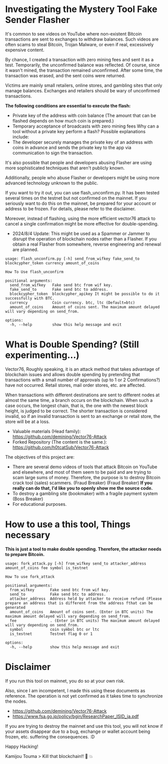 # Investigating the Mystery Tool Fake Sender Flasher

It's common to see videos on YouTube where non-existent Bitcoin transactions are sent to exchanges to withdraw balances. Such videos are often scams to steal Bitcoin, Trojan Malware, or even if real, excessively expensive content.

By chance, I created a transaction with zero mining fees and sent it as a test. Temporarily, the unconfirmed balance was reflected. Of course, since it wasn't mined, the transaction remained unconfirmed. After some time, the transaction was erased, and the sent coins were returned.

Victims are mainly small retailers, online stores, and gambling sites that only manage balances. Exchanges and retailers should be wary of unconfirmed transactions.

**The following conditions are essential to execute the flash:**

- Private key of the address with coin balance (The amount that can be flashed depends on how much coin is prepared.)
- Temporary acceptance of broadcasts with zero mining fees
Why can a tool without a private key perform a flash? Possible explanations include:
- The developer securely manages the private key of an address with coins in advance and sends the private key to the app via communication to sign the transaction.

It's also possible that people and developers abusing Flasher are using more sophisticated techniques that aren't publicly known.

Additionally, people who abuse Flasher or developers might be using more advanced technology unknown to the public.

If you want to try it out, you can use flash_unconfirm.py.
It has been tested several times on the testnet but not confirmed on the mainnet.
If you seriously want to do this on the mainnet, be prepared for your account or address to be frozen.
For details, please refer to the disclaimer.

Moreover, instead of flashing, using the more efficient vector76 attack to cancel a single confirmation might be more effective for double-spending.


- 2024/8/4 Update: This might be used as a Spammer or Jammer to disrupt the operation of blockchain nodes rather than a Flasher. If you obtain a real Flasher from somewhere, reverse engineering and renewal are planned.


```
usage: flash_unconfirm.py [-h] send_from_wifkey fake_send_to blockcypher_token currency amount_of_coins

How To Use flash_unconfirm

positional arguments:
  send_from_wifkey   Fake send btc from wif key.
  fake_send_to       Fake send btc to address.
  blockcypher_token  blockcypher_apikey It might be possible to do it successfully with BTC.
  currency           Coin currency. btc, ltc (Default=btc)
  amount_of_coins    Amount of coins sent. The maximum amount delayed will vary depending on send_from.

options:
  -h, --help         show this help message and exit

```


# What is Double Spending? (Still experimenting...)

Vector76,   Roughly speaking, it is an attack method that takes advantage of blockchain issues and allows double spending by pretending that transactions with a small number of approvals (up to 1 or 2 Confirmations?) have not occurred.
Retail stores, mail order stores, etc. are affected.


When transactions with different destinations are sent to different nodes at almost the same time, a branch occurs on the blockchain. When such a case occurs, the longest chain, that is, the one with the newest block height, is judged to be correct. The shorter transaction is considered invalid, so if an invalid transaction is sent to an exchange or retail store, the store will be at a loss.

- Valuable materials (Head family): https://github.com/demining/Vector76-Attack
- Forked Repository  (The content is the same.): https://github.com/h0tcatSub/Vector76-Attack



The objectives of this project are:

- There are several demo videos of tools that attack Bitcoin on YouTube and elsewhere, and most of them seem to be paid and are trying to scam large sums of money. Therefore, the purpose is to destroy Bitcoin crack tool (sales) scammers. (Fraud Breaker)
 (Fraud Breaker) **If you really can do that, I'd like you to openly show me the source code.**
- To destroy a gambling site (bookmaker) with a fragile payment system (Boss Breaker)
- For educational purposes.

# How to use a this tool, Things necessary

**This is just a tool to make double spending. Therefore, the attacker needs to prepare Bitcoin.**


```
usage: fork_attack.py [-h] from_wifkey send_to attacker_address amount_of_coins fee symbol is_testnet

How To use fork_attack

positional arguments:
  from_wifkey       Fake send btc from wif key.
  send_to           Fake send btc to address.
  attacker_address  Address held by attacker to receive refund (Please prepare an address that is different from the address fthat can be generated
  amount_of_coins   Amount of coins sent. (Enter in BTC units) The maximum amount delayed will vary depending on send_from.
  fee               . (Enter in BTC units) The maximum amount delayed will vary depending on send_from.
  symbol            coin symbol btc or ltc
  is_testnet        Testnet flag 0 or 1

options:
  -h, --help        show this help message and exit
```

# Disclaimer

If you run this tool on mainnet, you do so at your own risk.

Also, since I am incompetent, I made this using these documents as reference. The operation is not yet confirmed as it takes time to synchronize the nodes.

- https://github.com/demining/Vector76-Attack
- https://www.fsa.go.jp/policy/bgin/ResearchPaper_ISID_ja.pdf

If you are trying to destroy the mainnet and use this tool, you will not know if your assets disappear due to a bug, exchange or wallet account being frozen, etc.
suffering the consequences. :D

Happy Hacking!


Kamijou Touma > Kill that blockchain!!  👊  💥 